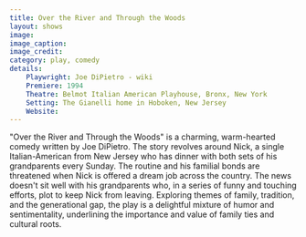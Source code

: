 ```yaml
---
title: Over the River and Through the Woods
layout: shows
image: 
image_caption: 
image_credit:
category: play, comedy
details: 
    Playwright: Joe DiPietro - wiki
    Premiere: 1994
    Theatre: Belmot Italian American Playhouse, Bronx, New York
    Setting: The Gianelli home in Hoboken, New Jersey 
    Website: 
---
```

"Over the River and Through the Woods" is a charming, warm-hearted comedy written by Joe DiPietro. The story revolves around Nick, a single Italian-American from New Jersey who has dinner with both sets of his grandparents every Sunday. The routine and his familial bonds are threatened when Nick is offered a dream job across the country. The news doesn't sit well with his grandparents who, in a series of funny and touching efforts, plot to keep Nick from leaving. Exploring themes of family, tradition, and the generational gap, the play is a delightful mixture of humor and sentimentality, underlining the importance and value of family ties and cultural roots. 